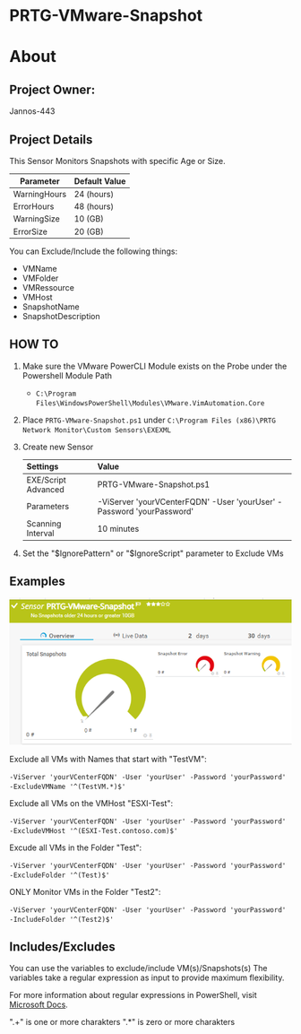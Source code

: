 # PRTG-VMware-Snapshot
# About

## Project Owner:

Jannos-443

## Project Details

This Sensor Monitors Snapshots with specific Age or Size.

| Parameter | Default Value |
| --- | --- |
| WarningHours | 24 (hours) |
| ErrorHours | 48 (hours) |
| WarningSize | 10 (GB) |
| ErrorSize | 20 (GB) |

You can Exclude/Include the following things:
 - VMName
 - VMFolder
 - VMRessource
 - VMHost
 - SnapshotName
 - SnapshotDescription

## HOW TO

1. Make sure the VMware PowerCLI Module exists on the Probe under the Powershell Module Path
   - `C:\Program Files\WindowsPowerShell\Modules\VMware.VimAutomation.Core`


2. Place `PRTG-VMware-Snapshot.ps1` under `C:\Program Files (x86)\PRTG Network Monitor\Custom Sensors\EXEXML`

3. Create new Sensor

   | Settings | Value |
   | --- | --- |
   | EXE/Script Advanced | PRTG-VMware-Snapshot.ps1 |
   | Parameters | -ViServer 'yourVCenterFQDN' -User 'yourUser' -Password 'yourPassword' |
   | Scanning Interval | 10 minutes |


4. Set the "$IgnorePattern" or "$IgnoreScript" parameter to Exclude VMs



## Examples

![PRTG-VMware-Snapshot](media/test.png)

Exclude all VMs with Names that start with "TestVM":

`-ViServer 'yourVCenterFQDN' -User 'yourUser' -Password 'yourPassword' -ExcludeVMName '^(TestVM.*)$'`

Exclude all VMs on the VMHost "ESXI-Test":

`-ViServer 'yourVCenterFQDN' -User 'yourUser' -Password 'yourPassword' -ExcludeVMHost '^(ESXI-Test.contoso.com)$'`

Excude all VMs in the Folder "Test":

`-ViServer 'yourVCenterFQDN' -User 'yourUser' -Password 'yourPassword' -ExcludeFolder '^(Test)$'`

ONLY Monitor VMs in the Folder "Test2":

`-ViServer 'yourVCenterFQDN' -User 'yourUser' -Password 'yourPassword' -IncludeFolder '^(Test2)$'`

## Includes/Excludes

You can use the variables to exclude/include VM(s)/Snapshots(s) 
The variables take a regular expression as input to provide maximum flexibility.

For more information about regular expressions in PowerShell, visit [Microsoft Docs](https://docs.microsoft.com/en-us/powershell/module/microsoft.powershell.core/about/about_regular_expressions).

".+" is one or more charakters
".*" is zero or more charakters
